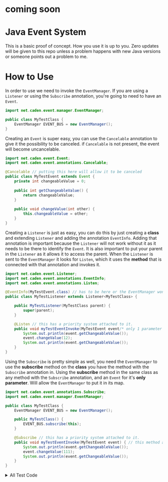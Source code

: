 # coming soon



# Java Event System
This is a basic proof of concept. How you use it is up to you.
Zero updates will be given to this repo unless a problem happens with new Java versions or someone points out a problem to me.

# How to Use
In order to use we need to invoke the `EventManager`.
If you are using a `Listener` or using the `Subscribe` annotation, 
you're going to need to have an `Event`.

```java 
import net.caden.event.manager.EventManager;

public class MyTestClass {
    EventManager EVENT_BUS = new EventManager();
}
```

Creating an `Event` is super easy, you can use the `Cancelable` annotation to give it the possibility to be canceled.
if `Cancelable` is not present, the event will become uncancelable.

```java
import net.caden.event.Event;
import net.caden.event.annotations.Cancelable;

@Cancelable // putting this here will allow it to be canceled
public class MyTestEvent extends Event {
    private int changeableValue = 0;
    
    public int getChangeableValue() {
        return changeableValue;
    }
    
    public void changeValue(int other) {
        this.changeableValue = other;
    }
}
```

Creating a `Listener` is just as easy, you can do this by just creating a **class** and extending `Listener`
and adding the annotation `EventInfo`. Adding that annotation is important because the `Listener` will not work without it as it needs to be there to identify the `Event`.
It is also important to put your parent in the `Listener` as it allows it to access the parent.
When the `Listener` is sent to the `EventManager` it looks for `Listen`, which it uses the **method** that is connected with that annotation and invokes it.

```java
import net.caden.event.Listener;
import net.caden.event.annotations.EventInfo;
import net.caden.event.annotations.Listen;

@EventInfo(MyTestEvent.class) // has to be here or the EventManager won't be able to use this listener.
public class MyTestListener extends Listener<MyTestClass> {

    public MyTestListener(MyTestClass parent) {
        super(parent);
    }

    @Listen // this has a priority system attached to it.
    public void myTestEventInvoke(MyTestEvent event/* only 1 parameter */) { // this method has to be public or the EventManager will not be able to invoke it.
        System.out.println(event.getChangeableValue());
        event.changeValue(12);
        System.out.println(event.getChangeableValue());
    }
}
```

Using the `Subscribe` is pretty simple as well, you need the `EventManager` to use the **subscribe** method on the **class** you have the method with the `Subscribe` annotation in.
Using the **subscribe** method in the same class as any method with the `Subscribe` annotation, and an `Event` for it's **only parameter**.
Will allow the `EventManager` to put it in its map.

```java
import net.caden.event.annotations.Subscribe;
import net.caden.event.manager.EventManager;

public class MyTestClass {
    EventManager EVENT_BUS = new EventManager();

    public MyTestClass() {
        EVENT_BUS.subscribe(this);
    }

    @Subscribe // this has a priority system attached to it.
    public void myTestEventInvoke(MyTestEvent event) { // this method also HAS to be public
        System.out.println(event.getChangeableValue());
        event.changeValue(111);
        System.out.println(event.getChangeableValue());
    }
}
```

<details>

<summary>All Test Code</summary>

## All Test Code

```java
import net.caden.event.Event;
import net.caden.event.annotations.Cancelable;
import net.caden.event.manager.EventManager;

public class MyTestClass {
    EventManager EVENT_BUS = new EventManager();

    public MyTestClass() {
        EVENT_BUS.subscribe(this);
        EVENT_BUS.subscribe(new MyTestListener(this));
    }

    @Subscribe // this has a priority system attached to it.
    public void myTestEventInvoke(MyTestEvent event) { // this method also HAS to be public
        System.out.println(event.getChangeableValue());
        event.changeValue(111);
        System.out.println(event.getChangeableValue());
    }

    /* MyTestEvent Class */
    @Cancelable
    public class MyTestEvent extends Event {
        private int changeableValue = 0;

        public int getChangeableValue() {
            return changeableValue;
        }

        public void changeValue(int other) {
            this.changeableValue = other;
        }
    }
    
    /* MyTestListener Class */
    @EventInfo(MyTestEvent.class) // has to be here or the EventManager won't be able to use this listener.
    public class MyTestListener extends Listener<MyTestClass> {

        public MyTestListener(MyTestClass parent) {
            super(parent);
        }

        @Listen // this has a priority system attached to it.
        public void myTestEventInvoke(MyTestEvent event/* only 1 parameter */) { // this method has to be public or the EventManager will not be able to invoke it.
            System.out.println(event.getChangeableValue());
            event.changeValue(12);
            System.out.println(event.getChangeableValue());
        }
    }
}
```
</details>
